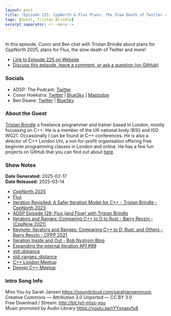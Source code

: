```yaml
---
layout: post
title: "Episode 225: CppNorth & Flux Plans, The Slow Death of Twitter and More!"
tags: [Guest, Tristan Brindle]
excerpt_separator: <!--more-->
---
```




<br>In this episode, Conor and Ben chat with Tristan Brindle about plans for CppNorth 2025, plans for Flux, the slow death of Twitter and more!

<!--more-->

* [Link to Episode 225 on Website](https://adspthepodcast.com/2025/03/14/Episode-225.html)
* [Discuss this episode, leave a comment, or ask a question (on GitHub)](https://github.com/codereport/adsp2/discussions/124)

### Socials
 
* ADSP: The Podcast: [Twitter](https://twitter.com/adspthepodcast)
* Conor Hoekstra: [Twitter](https://twitter.com/code_report) \| [BlueSky](https://bsky.app/profile/codereport.bsky.social) \| [Mastodon](https://mastodon.social/@code_report)
* Ben Deane: [Twitter](https://x.com/ben_deane) \| [BlueSky](https://bsky.app/profile/elbeno.com)

### About the Guest

[Tristan Brindle](https://twitter.com/tristanbrindle) a freelance programmer and trainer based in London, mostly focussing on C++. He is a member of the UK national body (BSI) and ISO WG21. Occasionally I can be found at C++ conferences. He is also a director of C++ London Uni, a not-for-profit organisation offering free beginner programming classes in London and online. He has a few fun projects on GitHub that you can find out about [here](https://tristanbrindle.com/projects/).

### Show Notes

**Date Generated:** 2025-02-17 <br>
**Date Released:** 2025-03-14

* [CppNorth 2025](https://cppnorth.ca/)
* [Flux](https://github.com/tcbrindle/flux)
* [Iteration Revisited: A Safer Iteration Model for C++ - Tristan Brindle - CppNorth 2023](https://www.youtube.com/watch?v=l3AxYei17ls)
* [ADSP Episode 126: Flux (and Flow) with Tristan Brindle](https://adspthepodcast.com/2023/04/21/Episode-126.html)
* [Iterators and Ranges: Comparing C++ to D to Rust - Barry Revzin - [CppNow 2021]](https://www.youtube.com/watch?v=d3qY4dZ2r4w)
* [Keynote: Iterators and Ranges: Comparing C++ to D, Rust, and Others - Barry Revzin - CPPP 2021](https://www.youtube.com/watch?v=95uT0RhMGwA)
* [Iteration Inside and Out - Bob Nystrom Blog](https://journal.stuffwithstuff.com/2013/01/13/iteration-inside-and-out/)
* [Expanding the internal iteration API #99](https://github.com/tcbrindle/flux/issues/99)
* [std::distance](https://en.cppreference.com/w/cpp/iterator/distance)
* [std::ranges::distance](https://en.cppreference.com/w/cpp/iterator/ranges/distance)
* [C++ London Meetup](https://www.meetup.com/cpplondon/)
* [Denver C++ Meetup](https://www.meetup.com/north-denver-metro-c-meetup/)

### Intro Song Info
 
Miss You by Sarah Jansen https://soundcloud.com/sarahjansenmusic<br>
Creative Commons — Attribution 3.0 Unported — CC BY 3.0<br>
Free Download / Stream: http://bit.ly/l-miss-you<br>
Music promoted by Audio Library https://youtu.be/iYYxnasvfx8<br>